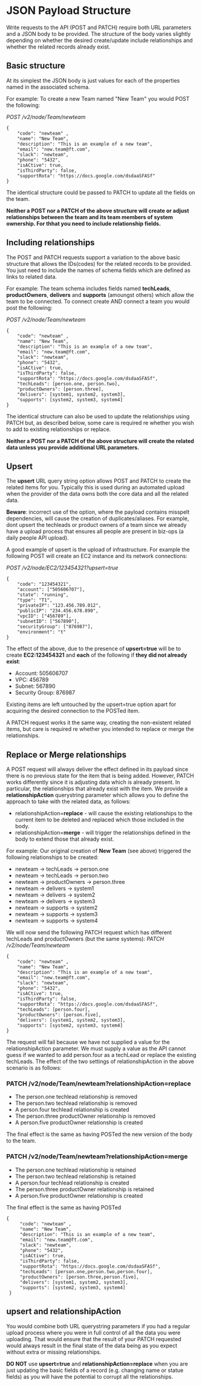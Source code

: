 # JSON Payload Structure

Write requests to the API (POST and PATCH) require both URL parameters and a JSON body to be provided. The structure of the body varies slightly depending on whether the desired create/update include relationships and whether the related records already exist.

## Basic structure

At its simplest the JSON body is just values for each of the properties named in the associated schema. 

For example: To create a new Team named "New Team" you would POST the following:

*POST /v2/node/Team/newteam*
```
{
    "code": "newteam" ,
    "name": "New Team",
    "description": "This is an example of a new team",
    "email": "new.team@ft.com",
    "slack": "newteam",
    "phone": "5432",
    "isACtive": true,
    "isThirdParty": false,
    "supportRota": "https://docs.google.com/dsdaaSFASf"
}
```

The identical structure could be passed to PATCH to update all the fields on the team.

**Neither a POST nor a PATCH of the above structure will create or adjust relationships between the team and its team members of system ownership. For thhat you need to include relationship fields.**


## Including relationships

The POST and PATCH requests support a variation to the above basic structure that allows the IDs(codes) for the related records to be provided. You just need to include the names of schema fields which are defined as links to related data.

For example: The team schema includes fields named **techLeads**, **productOwners**, **delivers** and **supports** (amoungst others) which allow the team to be connected.  To connect create AND connect a team you would post the following:

*POST /v2/node/Team/newteam*
```
{
    "code": "newteam" ,
    "name": "New Team",
    "description": "This is an example of a new team",
    "email": "new.team@ft.com",
    "slack": "newteam",
    "phone": "5432",
    "isACtive": true,
    "isThirdParty": false,
    "supportRota": "https://docs.google.com/dsdaaSFASf",
    "techLeads": [person.one, person.two],
    "productOwners": [person.three],
    "delivers": [system1, system2, system3],
    "supports": [system2, system3, system4]
}
```

The identical structure can also be used to update the relationships using PATCH but, as described below, some care is required re whether you wish to add to existing relationships or replace.

**Neither a POST nor a PATCH of the above structure will create the related data unless you provide additional URL parameters.**


## Upsert

The **upsert** URL query string option allows POST and PATCH to create the related items for you. Typically this is used during an automated upload when the provider of the data owns both the core data and all the related data.

**Beware**: incorrect use of the option, where the payload contains misspelt dependencies, will cause the creation of duplicates/aliases. For example, dont upsert the techleads or product owners of a team since we already have a upload process that ensures all people are present in biz-ops (a daily people API upload).

A good example of upsert is the upload of infrastructure. For example the following POST will create an EC2 instance and its network connections:

*POST /v2/node/EC2/123454321?upsert=true*
```
{
    "code": "123454321",
    "account": ["505606707"],
    "state": "running",
    "type": "T1",
    "privateIP": "123.456.789.012",
    "publicIP": "234.456.678.890",
    "vpcID": ["456789"],
    "subnetID": ["567890"],
    "securityGroup": ["876987"],
    "environment": "t"
}
```

The effect of the above, due to the presence of **upsert=true** will be to create **EC2:123454321** and **each** of the following if **they did not already exist**:
+ Account: 505606707
+ VPC: 456789
+ Subnet: 567890
+ Security Group: 876987

Existing items are left untouched by the upsert=true option apart for acquiring the desired connection to the POSTed item.

A PATCH request works it the same way, creating the non-existent related items, but care is required re whether you intended to replace or merge the relationships.


## Replace or Merge relationships

A POST request will always deliver the effect defined in its payload since there is no previous state for the item that is being added. However, PATCH works differently since it is adjusting data which is already present. In particular, the relationships that already exist with the item.
We provide a **relationshipAction** querystring parameter which allows you to define the approach to take with the related data, as follows:
+ relationshipAction=**replace** - will cause the existing relationships to the current item to be deleted and replaced which those included in the body.
+ relationshipAction=**merge** - will trigger the relationships defined in the body to extend those that already exist.

For example: Our original creation of **New Team** (see above) triggered the following relationships to be created:
+ newteam -> techLeads -> person.one
+ newteam -> techLeads -> person.two
+ newteam -> productOwners -> person.three
+ newteam -> delivers -> system1
+ newteam -> delivers -> system2
+ newteam -> delivers -> system3
+ newteam -> supports -> system2
+ newteam -> supports -> system3
+ newteam -> supports -> system4

We will now send the following PATCH request which has different techLeads and productOwners (but the same systems):
*PATCH /v2/node/Team/newteam*
```
{
    "code": "newteam" ,
    "name": "New Team",
    "description": "This is an example of a new team",
    "email": "new.team@ft.com",
    "slack": "newteam",
    "phone": "5432",
    "isACtive": true,
    "isThirdParty": false,
    "supportRota": "https://docs.google.com/dsdaaSFASf",
    "techLeads": [person.four],
    "productOwners": [person.five],
    "delivers": [system1, system2, system3],
    "supports": [system2, system3, system4]
}
```

The request will fail because we have not supplied a value for the relationshipAction parameter. We must supply a value as the API cannot guess if we wanted to add person.four as a techLead or replace the existing techLeads.
The effect of the two settings of relationshipAction in the above scenario is as follows:

### PATCH /v2/node/Team/newteam?relationshipAction=replace
* The person.one techlead relationship is removed
* The person.two techlead relationship is removed
* A person.four techlead relationship is created
* The person.three productOwner relationship is removed
* A person.five productOwner relationship is created

The final effect is the same as having POSTed the new version of the body to the team.


### PATCH /v2/node/Team/newteam?relationshipAction=merge
* The person.one techlead relationship is retained
* The person.two techlead relationship is retained
* A person.four techlead relationship is created
* The person.three productOwner relationship is retained
* A person.five productOwner relationship is created

The final effect is the same as having POSTed
```
{
     "code": "newteam" ,
     "name": "New Team",
     "description": "This is an example of a new team",
     "email": "new.team@ft.com",
     "slack": "newteam",
     "phone": "5432",
     "isACtive": true,
     "isThirdParty": false,
     "supportRota": "https://docs.google.com/dsdaaSFASf",
     "techLeads": [person.one,person.two,person.four],
     "productOwners": [person.three,person.five],
     "delivers": [system1, system2, system3],
     "supports": [system2, system3, system4]
 }
 ```
 
 ## upsert and relationshipAction
 
 You would combine both URL querystring parameters if you had a regular upload process where you were in full control of all the data you were uploading.  That would ensure that the result of your PATCH requested would always result in the final state of the data being as you expect without extra or missing relationships.
 
 **DO NOT** use **upsert=true** and **relationshipAction=replace** when you are just updating the basic fields of a record (e.g. changing name or statue fields) as you will have the potential to corrupt all the relationships.